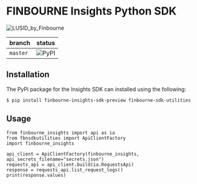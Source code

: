 # FINBOURNE Insights Python SDK

![LUSID_by_Finbourne](https://content.finbourne.com/LUSID_repo.png)

| branch | status |
| --- | --- |
| `master` |  ![PyPI](https://img.shields.io/pypi/v/finbourne-insights-sdk-preview?color=blue)

## Installation

The PyPi package for the Insights SDK can installed using the following:

```
$ pip install finbourne-insights-sdk-preview finbourne-sdk-utilities
```

## Usage

```
from finbourne_insights import api as ia
from fbnsdkutilities import ApiClientFactory
import finbourne_insights

api_client = ApiClientFactory(finbourne_insights, api_secrets_filename="secrets.json")
requests_api = api_client.build(ia.RequestsApi)
response = requests_api.list_request_logs()
print(response.values)
```
